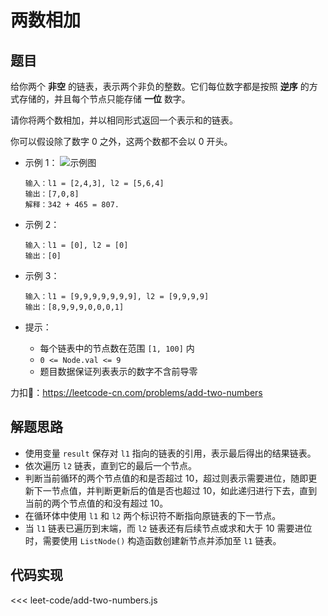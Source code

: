 # 两数相加

## 题目

给你两个 **非空** 的链表，表示两个非负的整数。它们每位数字都是按照 **逆序** 的方式存储的，并且每个节点只能存储 **一位** 数字。

请你将两个数相加，并以相同形式返回一个表示和的链表。

你可以假设除了数字 0 之外，这两个数都不会以 0 开头。

* 示例 1：
  ![示例图](https://assets.leetcode-cn.com/aliyun-lc-upload/uploads/2021/01/02/addtwonumber1.jpg)

  ``` 
  输入：l1 = [2,4,3], l2 = [5,6,4]
  输出：[7,0,8]
  解释：342 + 465 = 807.
  ```

* 示例 2：
  
  ``` 
  输入：l1 = [0], l2 = [0]
  输出：[0]
  ```

* 示例 3：
  
  ```
  输入：l1 = [9,9,9,9,9,9,9], l2 = [9,9,9,9]
  输出：[8,9,9,9,0,0,0,1]
  ```

* 提示：
  * 每个链表中的节点数在范围 `[1, 100]` 内
  * `0 <= Node.val <= 9`
  * 题目数据保证列表表示的数字不含前导零

力扣🔗：<https://leetcode-cn.com/problems/add-two-numbers>

## 解题思路

* 使用变量 `result` 保存对 `l1` 指向的链表的引用，表示最后得出的结果链表。
* 依次遍历 `l2` 链表，直到它的最后一个节点。
* 判断当前循环的两个节点值的和是否超过 10，超过则表示需要进位，随即更新下一节点值，并判断更新后的值是否也超过 10，如此递归进行下去，直到当前的两个节点值的和没有超过 10。
* 在循环体中使用 `l1` 和 `l2` 两个标识符不断指向原链表的下一节点。
* 当 `l1` 链表已遍历到末端，而 `l2` 链表还有后续节点或求和大于 10 需要进位时，需要使用 `ListNode()` 构造函数创建新节点并添加至 `l1` 链表。

## 代码实现

<<< leet-code/add-two-numbers.js
